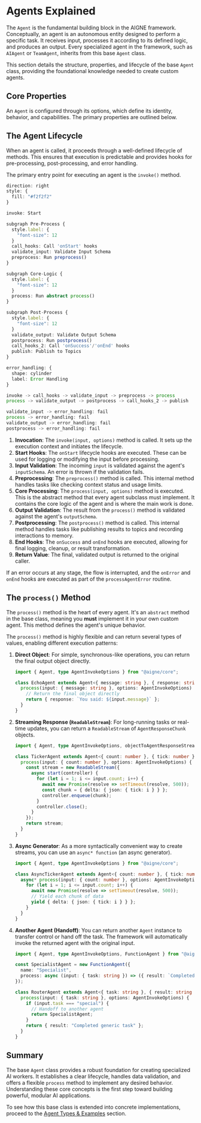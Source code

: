 # Agents Explained

The `Agent` is the fundamental building block in the AIGNE framework. Conceptually, an agent is an autonomous entity designed to perform a specific task. It receives input, processes it according to its defined logic, and produces an output. Every specialized agent in the framework, such as `AIAgent` or `TeamAgent`, inherits from this base `Agent` class.

This section details the structure, properties, and lifecycle of the base `Agent` class, providing the foundational knowledge needed to create custom agents.

## Core Properties

An `Agent` is configured through its options, which define its identity, behavior, and capabilities. The primary properties are outlined below.

<x-field-group>
  <x-field data-name="name" data-type="string" data-required="false" data-desc="A unique identifier for the agent. If not provided, it defaults to the class constructor name. It's used for logging and identification purposes."></x-field>
  <x-field data-name="description" data-type="string" data-required="false" data-desc="A human-readable description of what the agent does. This is useful for documentation and for other agents to understand its purpose."></x-field>
  <x-field data-name="inputSchema" data-type="ZodObject" data-required="false" data-desc="A Zod schema that defines the expected structure of the input data. The agent uses this to validate incoming messages."></x-field>
  <x-field data-name="outputSchema" data-type="ZodObject" data-required="false" data-desc="A Zod schema that defines the structure of the agent's output. This ensures the agent produces consistent and valid results."></x-field>
  <x-field data-name="skills" data-type="Agent[]" data-required="false" data-desc="A list of other agents that this agent can invoke. Skills allow you to compose complex behaviors by delegating tasks to specialized sub-agents."></x-field>
  <x-field data-name="memory" data-type="MemoryAgent | MemoryAgent[]" data-required="false" data-desc="One or more memory agents that this agent can use to store and retrieve information from past interactions, enabling stateful conversations."></x-field>
  <x-field data-name="subscribeTopic" data-type="string | string[]" data-required="false" data-desc="The topic(s) the agent subscribes to on the message queue. The agent will process any message published to these topics."></x-field>
  <x-field data-name="publishTopic" data-type="string | string[] | Function" data-required="false" data-desc="The topic(s) the agent publishes its output to. This allows other agents to react to its results."></x-field>
</x-field-group>

## The Agent Lifecycle

When an agent is called, it proceeds through a well-defined lifecycle of methods. This ensures that execution is predictable and provides hooks for pre-processing, post-processing, and error handling.

The primary entry point for executing an agent is the `invoke()` method.

```typescript Agent Lifecycle Flow icon=lucide:workflow
direction: right
style: {
  fill: "#f2f2f2"
}

invoke: Start

subgraph Pre-Process {
  style.label: {
    "font-size": 12
  }
  call_hooks: Call 'onStart' hooks
  validate_input: Validate Input Schema
  preprocess: Run preprocess()
}

subgraph Core-Logic {
  style.label: {
    "font-size": 12
  }
  process: Run abstract process()
}

subgraph Post-Process {
  style.label: {
    "font-size": 12
  }
  validate_output: Validate Output Schema
  postprocess: Run postprocess()
  call_hooks_2: Call 'onSuccess'/'onEnd' hooks
  publish: Publish to Topics
}

error_handling: {
  shape: cylinder
  label: Error Handling
}

invoke -> call_hooks -> validate_input -> preprocess -> process
process -> validate_output -> postprocess -> call_hooks_2 -> publish

validate_input -> error_handling: fail
process -> error_handling: fail
validate_output -> error_handling: fail
postprocess -> error_handling: fail

```

1.  **Invocation**: The `invoke(input, options)` method is called. It sets up the execution context and initiates the lifecycle.
2.  **Start Hooks**: The `onStart` lifecycle hooks are executed. These can be used for logging or modifying the input before processing.
3.  **Input Validation**: The incoming `input` is validated against the agent's `inputSchema`. An error is thrown if the validation fails.
4.  **Preprocessing**: The `preprocess()` method is called. This internal method handles tasks like checking context status and usage limits.
5.  **Core Processing**: The `process(input, options)` method is executed. This is the abstract method that every agent subclass must implement. It contains the core logic of the agent and is where the main work is done.
6.  **Output Validation**: The result from the `process()` method is validated against the agent's `outputSchema`.
7.  **Postprocessing**: The `postprocess()` method is called. This internal method handles tasks like publishing results to topics and recording interactions to memory.
8.  **End Hooks**: The `onSuccess` and `onEnd` hooks are executed, allowing for final logging, cleanup, or result transformation.
9.  **Return Value**: The final, validated output is returned to the original caller.

If an error occurs at any stage, the flow is interrupted, and the `onError` and `onEnd` hooks are executed as part of the `processAgentError` routine.

## The `process()` Method

The `process()` method is the heart of every agent. It's an `abstract` method in the base class, meaning you **must** implement it in your own custom agent. This method defines the agent's unique behavior.

The `process()` method is highly flexible and can return several types of values, enabling different execution patterns:

1.  **Direct Object**: For simple, synchronous-like operations, you can return the final output object directly.

    ```typescript Direct Object Return icon=logos:typescript
    import { Agent, type AgentInvokeOptions } from "@aigne/core";

    class EchoAgent extends Agent<{ message: string }, { response: string }> {
      process(input: { message: string }, options: AgentInvokeOptions) {
        // Return the final object directly
        return { response: `You said: ${input.message}` };
      }
    }
    ```

2.  **Streaming Response (`ReadableStream`)**: For long-running tasks or real-time updates, you can return a `ReadableStream` of `AgentResponseChunk` objects.

    ```typescript Streaming Response icon=logos:typescript
    import { Agent, type AgentInvokeOptions, objectToAgentResponseStream } from "@aigne/core";

    class TickerAgent extends Agent<{ count: number }, { tick: number }> {
      process(input: { count: number }, options: AgentInvokeOptions) {
        const stream = new ReadableStream({
          async start(controller) {
            for (let i = 1; i <= input.count; i++) {
              await new Promise(resolve => setTimeout(resolve, 500));
              const chunk = { delta: { json: { tick: i } } };
              controller.enqueue(chunk);
            }
            controller.close();
          }
        });
        return stream;
      }
    }
    ```

3.  **Async Generator**: As a more syntactically convenient way to create streams, you can use an `async* function` (an async generator).

    ```typescript Async Generator icon=logos:typescript
    import { Agent, type AgentInvokeOptions } from "@aigne/core";

    class AsyncTickerAgent extends Agent<{ count: number }, { tick: number }> {
      async* process(input: { count: number }, options: AgentInvokeOptions) {
        for (let i = 1; i <= input.count; i++) {
          await new Promise(resolve => setTimeout(resolve, 500));
          // Yield each chunk of data
          yield { delta: { json: { tick: i } } };
        }
      }
    }
    ```

4.  **Another Agent (Handoff)**: You can return another `Agent` instance to transfer control or hand off the task. The framework will automatically invoke the returned agent with the original input.

    ```typescript Agent Handoff icon=logos:typescript
    import { Agent, type AgentInvokeOptions, FunctionAgent } from "@aigne/core";

    const SpecialistAgent = new FunctionAgent({
      name: "Specialist",
      process: async (input: { task: string }) => ({ result: `Completed ${input.task}` })
    });

    class RouterAgent extends Agent<{ task: string }, { result: string }> {
      process(input: { task: string }, options: AgentInvokeOptions) {
        if (input.task === "special") {
          // Handoff to another agent
          return SpecialistAgent;
        }
        return { result: "Completed generic task" };
      }
    }
    ```

## Summary

The base `Agent` class provides a robust foundation for creating specialized AI workers. It establishes a clear lifecycle, handles data validation, and offers a flexible `process` method to implement any desired behavior. Understanding these core concepts is the first step toward building powerful, modular AI applications.

To see how this base class is extended into concrete implementations, proceed to the [Agent Types & Examples](./developer-guide-agent-types-and-examples.md) section.